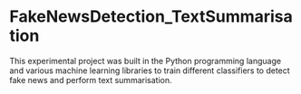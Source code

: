 # FakeNewsDetection_TextSummarisation
This experimental project was built in the Python programming language and various machine learning libraries to train different classifiers to detect fake news and perform text summarisation.
